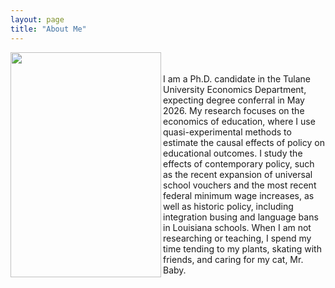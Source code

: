 ```yaml
---
layout: page
title: "About Me"
---
```


<img width="241" height="360" align="left" alt="" src="https://github.com/user-attachments/assets/29a07e9d-28b2-4105-a6de-490195a0b666" />

<br>
<br>

<div>
I am a Ph.D. candidate in the Tulane University Economics Department, expecting degree conferral in May 2026. My research focuses on the economics of education, where I use quasi-experimental methods to estimate the causal effects of policy on educational outcomes. I study the effects of contemporary policy, such as the recent expansion of universal school vouchers and the most recent federal minimum wage increases, as well as historic policy, including integration busing and language bans in Louisiana schools. When I am not researching or teaching, I spend my time tending to my plants, skating with friends, and caring for my cat, Mr. Baby. 
</div>


